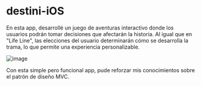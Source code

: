 # destini-iOS

En esta app, desarrollé un juego de aventuras interactivo donde los usuarios podrán tomar decisiones que afectarán la historia. Al igual que en "Life Line", las elecciones del usuario determinarán cómo se desarrolla la trama, lo que permite una experiencia personalizable.

![image](https://github.com/agustincarro99/destini-iOS/assets/91037691/b6932e2f-8104-490f-afc4-b4bd27ae9483)

Con esta simple pero funcional app, pude reforzar mis conocimientos sobre el patrón de diseño MVC.

